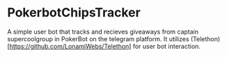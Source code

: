 # PokerbotChipsTracker
A simple user bot that tracks and recieves giveaways from captain supercoolgroup in PokerBot on the telegram platform.
It utilizes (Telethon)[https://github.com/LonamiWebs/Telethon] for user bot interaction.
